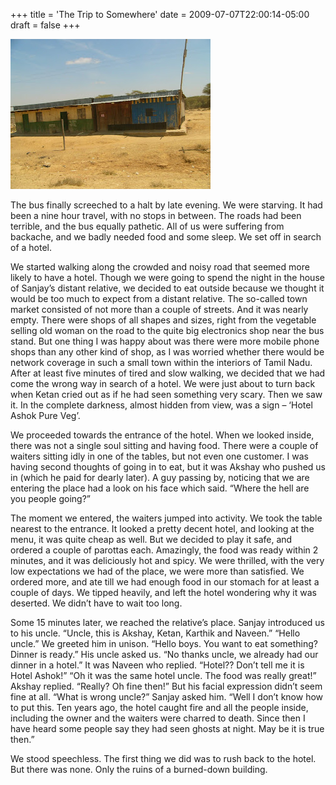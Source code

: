 +++
title = 'The Trip to Somewhere'
date = 2009-07-07T22:00:14-05:00
draft = false
+++

![village](../../static/images/trip-to-somewhere.jpg)

The bus finally screeched to a halt by late evening. We were starving. It had been a nine hour travel, with no stops in between. The roads had been terrible, and the bus equally pathetic. All of us were suffering from backache, and we badly needed food and some sleep. We set off in search of a hotel.

We started walking along the crowded and noisy road that seemed more likely to have a hotel. Though we were going to spend the night in the house of Sanjay’s distant relative, we decided to eat outside because we thought it would be too much to expect from a distant relative.
The so-called town market consisted of not more than a couple of streets. And it was nearly empty. There were shops of all shapes and sizes, right from the vegetable selling old woman on the road to the quite big electronics shop near the bus stand. But one thing I was happy about was there were more mobile phone shops than any other kind of shop, as I was worried whether there would be network coverage in such a small town within the interiors of Tamil Nadu.
After at least five minutes of tired and slow walking, we decided that we had come the wrong way in search of a hotel. We were just about to turn back when Ketan cried out as if he had seen something very scary. Then we saw it. In the complete darkness, almost hidden from view, was a sign – ‘Hotel Ashok Pure Veg’.

We proceeded towards the entrance of the hotel. When we looked inside, there was not a single soul sitting and having food. There were a couple of waiters sitting idly in one of the tables, but not even one customer. I was having second thoughts of going in to eat, but it was Akshay who pushed us in (which he paid for dearly later). A guy passing by, noticing that we are entering the place had a look on his face which said. “Where the hell are you people going?”

The moment we entered, the waiters jumped into activity. We took the table nearest to the entrance. It looked a pretty decent hotel, and looking at the menu, it was quite cheap as well. But we decided to play it safe, and ordered a couple of parottas each. Amazingly, the food was ready within 2 minutes, and it was deliciously hot and spicy. We were thrilled, with the very low expectations we had of the place, we were more than satisfied. We ordered more, and ate till we had enough food in our stomach for at least a couple of days. We tipped heavily, and left the hotel wondering why it was deserted. We didn’t have to wait too long.

Some 15 minutes later, we reached the relative’s place. Sanjay introduced us to his uncle.
“Uncle, this is Akshay, Ketan, Karthik and Naveen.”
“Hello uncle.” We greeted him in unison.
“Hello boys. You want to eat something? Dinner is ready.” His uncle asked us.
“No thanks uncle, we already had our dinner in a hotel.” It was Naveen who replied.
“Hotel?? Don’t tell me it is Hotel Ashok!”
“Oh it was the same hotel uncle. The food was really great!” Akshay replied.
“Really? Oh fine then!” But his facial expression didn’t seem fine at all.
“What is wrong uncle?” Sanjay asked him.
“Well I don’t know how to put this. Ten years ago, the hotel caught fire and all the people inside, including the owner and the waiters were charred to death. Since then I have heard some people say they had seen ghosts at night. May be it is true then.”

We stood speechless. The first thing we did was to rush back to the hotel. But there was none. Only the ruins of a burned-down building.